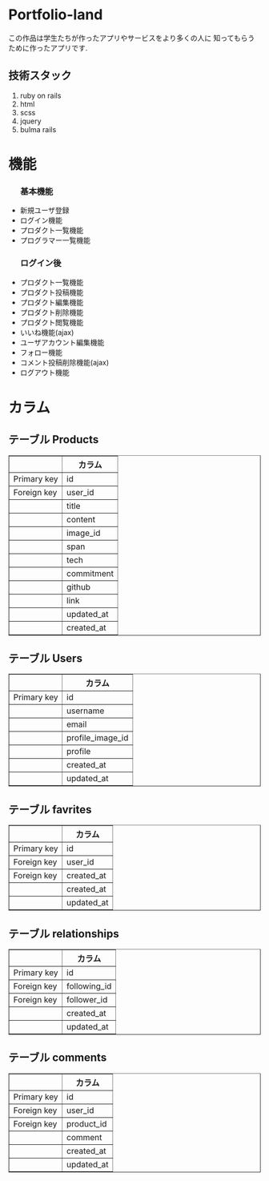 <h1>Portfolio-land</h1>
この作品は学生たちが作ったアプリやサービスをより多くの人に
知ってもらうために作ったアプリです.
<h2>技術スタック</h2>
<ol>
  <li>ruby on rails</li>
  <li>html</li>
  <li>scss</li>
  <li>jquery</li>
  <li>bulma rails</li>
</ol>

<h1>機能</h1>
<ul>
  <h3>基本機能</h3>
  <li>新規ユーザ登録</li>
  <li>ログイン機能</li>
  <li>プロダクト一覧機能</li>
  <li>プログラマー一覧機能</li>
  <h3>ログイン後</h3>
  <li>プロダクト一覧機能</li>
  <li>プロダクト投稿機能</li>
  <li>プロダクト編集機能</li>
  <li>プロダクト削除機能</li>
  <li>プロダクト閲覧機能</li>
  <li>いいね機能(ajax)</li>
  <li>ユーザアカウント編集機能</li>
  <li>フォロー機能</li>
  <li>コメント投稿削除機能(ajax)</li>
  <li>ログアウト機能</li>
</ul>

<h1>カラム</h1>
<h2>テーブル Products</h2>
<table border="1">
  <tr>
    <th></th>
    <th>カラム</th>
  </tr>
  <tr>
    <td>Primary key</td>
    <td>id</td>
  </tr>
  <tr>
    <td>Foreign key</td>
    <td>user_id</td>
  </tr>
  <tr>
    <td></td>
    <td>title</td>
  </tr>
  <tr>
    <td></td>
    <td>content</td>
  </tr>
  <tr>
    <td></td>
    <td>image_id</td>
  </tr>
  <tr>
    <td></td>
    <td>span</td>
  </tr>
  <tr>
    <td></td>
    <td>tech</td>
  </tr>
  <tr>
    <td></td>
    <td>commitment</td>
  </tr>
  <tr>
    <td></td>
    <td>github</td>
  </tr>
  <tr>
    <td></td>
    <td>link</td>
  </tr>
  <tr>
    <td></td>
    <td>updated_at</td>
  </tr>
  <tr>
    <td></td>
    <td>created_at</td>
  </tr>
</table>

<h2>テーブル Users</h2>
<table border="1">
  <tr>
    <th></th>
    <th>カラム</th>
  </tr>
  <tr>
    <td>Primary key</td>
    <td>id</td>
  </tr>
  <tr>
    <td></td>
    <td>username</td>
  </tr>
  <tr>
    <td></td>
    <td>email</td>
  </tr>
  <tr>
    <td></td>
    <td>profile_image_id</td>
  </tr>
  <tr>
    <td></td>
    <td>profile</td>
  </tr>
  <tr>
    <td></td>
    <td>created_at</td>
  </tr>
  <tr>
    <td></td>
    <td>updated_at</td>
  </tr>
</table>

<h2>テーブル favrites</h2>
<table border="1">
  <tr>
    <th></th>
    <th>カラム</th>
  </tr>
  <tr>
    <td>Primary key</td>
    <td>id</td>
  </tr>
  <tr>
    <td>Foreign key</td>
    <td>user_id</td>
  </tr>
  <tr>
    <td>Foreign key</td>
    <td>created_at</td>
  </tr>
  <tr>
    <td></td>
    <td>created_at</td>
  </tr>
  <tr>
    <td></td>
    <td>updated_at</td>
  </tr>
</table>

<h2>テーブル relationships</h2>
<table border="1">
  <tr>
    <th></th>
    <th>カラム</th>
  </tr>
  <tr>
    <td>Primary key</td>
    <td>id</td>
  </tr>
  <tr>
    <td>Foreign key</td>
    <td>following_id</td>
  </tr>
  <tr>
    <td>Foreign key</td>
    <td>follower_id</td>
  </tr>
  <tr>
    <td></td>
    <td>created_at</td>
  </tr>
  <tr>
    <td></td>
    <td>updated_at</td>
  </tr>
</table>

<h2>テーブル comments</h2>
<table border="1">
  <tr>
    <th></th>
    <th>カラム</th>
  </tr>
  <tr>
    <td>Primary key</td>
    <td>id</td>
  </tr>
  <tr>
    <td>Foreign key</td>
    <td>user_id</td>
  </tr>
  <tr>
    <td>Foreign key</td>
    <td>product_id</td>
  </tr>
  <tr>
    <td></td>
    <td>comment</td>
  </tr>
  <tr>
    <td></td>
    <td>created_at</td>
  </tr>
  <tr>
    <td></td>
    <td>updated_at</td>
  </tr>
</table>
